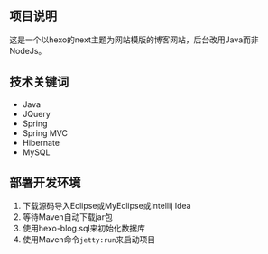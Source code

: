 ## 项目说明
这是一个以hexo的next主题为网站模版的博客网站，后台改用Java而非NodeJs。

## 技术关键词
- Java
- JQuery
- Spring
- Spring MVC
- Hibernate
- MySQL

## 部署开发环境
1. 下载源码导入Eclipse或MyEclipse或Intellij Idea
2. 等待Maven自动下载jar包
3. 使用hexo-blog.sql来初始化数据库
4. 使用Maven命令`jetty:run`来启动项目
